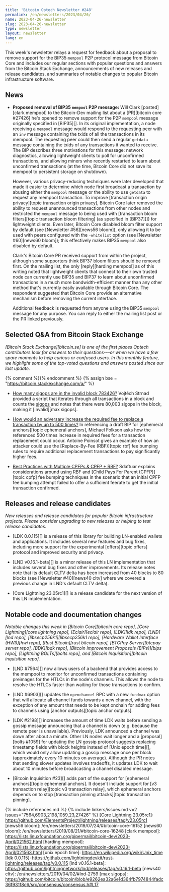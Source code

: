 ```yaml
---
title: 'Bitcoin Optech Newsletter #248'
permalink: /en/newsletters/2023/04/26/
name: 2023-04-26-newsletter
slug: 2023-04-26-newsletter
type: newsletter
layout: newsletter
lang: en
---
```

This week's newsletter relays a request for feedback about a proposal to
remove support for the BIP35 `mempool` P2P protocol message from Bitcoin
Core and includes our regular sections with popular questions and
answers from the Bitcoin Stack Exchange, announcements of new releases
and release candidates, and summaries of notable changes to popular
Bitcoin infrastructure software.

## News

- **Proposed removal of BIP35 `mempool` P2P message:** Will Clark
  [posted][clark mempool] to the Bitcoin-Dev mailing list about a
  [PR][bitcoin core #27426] he's opened to remove support for the P2P
  `mempool` message originally specified in [BIP35][].  In its original
  implementation, a node receiving a `mempool` message would respond to
  the requesting peer with an `inv` message containing the txids of all
  the transactions in its mempool.  The requesting peer could then send
  a regular `getdata` message containing the txids of any transactions
  it wanted to receive.  The BIP describes three motivations for this
  message: network diagnostics, allowing lightweight clients to poll for
  unconfirmed transactions, and allowing miners who recently restarted
  to learn about unconfirmed transactions (at the time, Bitcoin Core did
  not save its mempool to persistent storage on shutdown).

    However, various privacy-reducing techniques were later developed
    that made it easier to determine which node first broadcast a
    transaction by abusing either the `mempool` message or the ability to
    use `getdata` to request any mempool transaction.  To improve
    [transaction origin privacy][topic transaction origin privacy],
    Bitcoin Core later removed the ability to request unannounced
    transactions from other nodes and restricted the `mempool` message
    to being used with [transaction bloom filters][topic transaction
    bloom filtering] (as specified in [BIP37][]) for lightweight clients.
    Even later, Bitcoin Core disabled bloom filter support by default
    (see [Newsletter #56][news56 bloom]), only allowing it to be used
    with peers configured with the `-whitelist` option (see [Newsletter
    #60][news60 bloom]); this effectively makes BIP35 `mempool` also
    disabled by default.

    Clark's Bitcoin Core PR received support from within the project,
    although some supporters think BIP37 bloom filters should be removed
    first.  On the mailing list, the only [reply][harding mempool] as of
    this writing noted that lightweight clients that connect to their
    own trusted node can currently use BIP35 and BIP37 to learn about
    unconfirmed transactions in a much more bandwidth-efficient manner
    than any other method that's currently easily available through
    Bitcoin Core.  The respondent suggested that Bitcoin Core provide an
    alternative mechanism before removing the current interface.

    Additional feedback is requested from anyone using the BIP35
    `mempool` message for any purpose.  You can reply to either the
    mailing list post or the PR linked previously.

## Selected Q&A from Bitcoin Stack Exchange

*[Bitcoin Stack Exchange][bitcoin.se] is one of the first places Optech
contributors look for answers to their questions---or when we have a
few spare moments to help curious or confused users.  In
this monthly feature, we highlight some of the top-voted questions and
answers posted since our last update.*

{% comment %}<!-- https://bitcoin.stackexchange.com/search?tab=votes&q=created%3a1m..%20is%3aanswer -->{% endcomment %}
{% assign bse = "https://bitcoin.stackexchange.com/a/" %}

- [How many sigops are in the invalid block 783426?]({{bse}}117837)
  Vojtěch Strnad provided a script that iterates through all transactions in a
  block and counts the [sigops]({{bse}}117359) and notes that there were 80,003 sigops in the
  block, making it [invalid][max sigops].

- [How would an adversary increase the required fee to replace a transaction by up to 500 times?]({{bse}}117734)
  In referencing a draft BIP for [ephemeral anchors][topic ephemeral anchors],
  Michael Folkson asks how the referenced 500 times increase in required fees
  for a transaction replacement could occur. Antoine Poinsot gives an example
  of how an attacker could use the [Replace-By-Fee (RBF)][topic rbf] fee bumping
  rules to require additional replacement transactions to pay significantly
  higher fees.

- [Best Practices with Multiple CPFPs & CPFP + RBF?]({{bse}}117877)
  Sdaftuar explains considerations around using RBF and [Child Pays For Parent
  (CPFP)][topic cpfp] fee bumping techniques in the scenario that an initial
  CPFP fee bumping attempt failed to offer a sufficient feerate to get the
  initial transaction confirmed.

## Releases and release candidates

*New releases and release candidates for popular Bitcoin infrastructure
projects.  Please consider upgrading to new releases or helping to test
release candidates.*

- [LDK 0.0.115][] is a release of this library for building LN-enabled
  wallets and applications.  It includes several new features and bug
  fixes, including more support for the experimental [offers][topic
  offers] protocol and improved security and privacy.

- [LND v0.16.1-beta][] is a minor release of this LN implementation that
  includes several bug fixes and other improvements.  Its release notes
  note that its default CLTV delta has been increased from 40 blocks to
  80 blocks (see [Newsletter #40][news40 cltv] where we covered a
  previous change in LND's default CLTV delta).

- [Core Lightning 23.05rc1][] is a release candidate for the next
  version of this LN implementation.

## Notable code and documentation changes

*Notable changes this week in [Bitcoin Core][bitcoin core repo], [Core
Lightning][core lightning repo], [Eclair][eclair repo], [LDK][ldk repo],
[LND][lnd repo], [libsecp256k1][libsecp256k1 repo], [Hardware Wallet
Interface (HWI)][hwi repo], [Rust Bitcoin][rust bitcoin repo], [BTCPay
Server][btcpay server repo], [BDK][bdk repo], [Bitcoin Improvement
Proposals (BIPs)][bips repo], [Lightning BOLTs][bolts repo], and
[Bitcoin Inquisition][bitcoin inquisition repo].*

- [LND #7564][] now allows users of a backend that provides access to
  the mempool to monitor for unconfirmed transactions containing
  preimages for the HTLCs in the node's channels.  This allows the node
  to resolve the HTLCs faster than waiting for those transactions to
  confirm.

- [LND #6903][] updates the `openchannel` RPC with a new `fundmax`
  option that will allocate all channel funds towards a new channel,
  with the exception of any amount that needs to be kept onchain for
  adding fees to channels using [anchor outputs][topic anchor outputs].

- [LDK #2198][] increases the amount of time LDK waits before sending a
  gossip message announcing that a channel is down (e.g. because the
  remote peer is unavailable).  Previously, LDK announced a channel was
  down after about a minute.  Other LN nodes wait longer and a
  [proposal][bolts #1059] for updating the LN gossip protocol suggests
  replacing timestamp fields with block heights instead of [Unix epoch
  time][], which would only allow updating a gossip message once per
  block (approximately every 10 minutes on average).  Although the PR
  notes that sending slower updates involves tradeoffs, it updates LDK
  to wait about 10 minutes before broadcasting a channel disabled
  message.

- [Bitcoin Inquisition #23][] adds part of the support for [ephemeral
  anchors][topic ephemeral anchors].  It doesn't include support for [v3
  transaction relay][topic v3 transaction relay], which ephemeral anchors
  depends on to stop [transaction pinning attacks][topic transaction
  pinning].

{% include references.md %}
{% include linkers/issues.md v=2 issues="7564,6903,2198,1059,23,27426" %}
[Core Lightning 23.05rc1]: https://github.com/ElementsProject/lightning/releases/tag/v23.05rc1
[news56 bloom]: /en/newsletters/2019/07/24/#bitcoin-core-16152
[news60 bloom]: /en/newsletters/2019/08/21/#bitcoin-core-16248
[clark mempool]: https://lists.linuxfoundation.org/pipermail/bitcoin-dev/2023-April/021562.html
[harding mempool]: https://lists.linuxfoundation.org/pipermail/bitcoin-dev/2023-April/021563.html
[unix epoch time]: https://en.wikipedia.org/wiki/Unix_time
[ldk 0.0.115]: https://github.com/lightningdevkit/rust-lightning/releases/tag/v0.0.115
[lnd v0.16.1-beta]: https://github.com/lightningnetwork/lnd/releases/tag/v0.16.1-beta
[news40 cltv]: /en/newsletters/2019/04/02/#lnd-2759
[max sigops]: https://github.com/bitcoin/bitcoin/blob/e9262ea32a6e1d364fb7974844fadc36f931f8c6/src/consensus/consensus.h#L17
